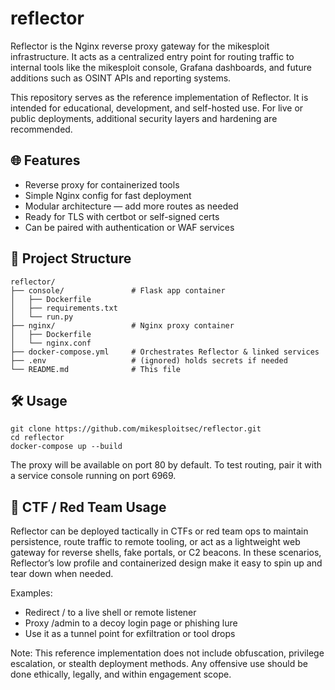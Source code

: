 # reflector

Reflector is the Nginx reverse proxy gateway for the mikesploit infrastructure. It acts as a centralized entry point for routing traffic to internal tools like the mikesploit console, Grafana dashboards, and future additions such as OSINT APIs and reporting systems.

This repository serves as the reference implementation of Reflector. It is intended for educational, development, and self-hosted use. For live or public deployments, additional security layers and hardening are recommended.

## 🌐 Features

- Reverse proxy for containerized tools
- Simple Nginx config for fast deployment
- Modular architecture — add more routes as needed
- Ready for TLS with certbot or self-signed certs
- Can be paired with authentication or WAF services

## 🚀 Project Structure
```
reflector/
├── console/               # Flask app container
│   ├── Dockerfile
│   ├── requirements.txt
│   └── run.py
├── nginx/                 # Nginx proxy container
│   ├── Dockerfile
│   └── nginx.conf
├── docker-compose.yml     # Orchestrates Reflector & linked services
├── .env                   # (ignored) holds secrets if needed
└── README.md              # This file
```
## 🛠 Usage
```
git clone https://github.com/mikesploitsec/reflector.git
cd reflector
docker-compose up --build
```
The proxy will be available on port 80 by default. To test routing, pair it with a service console running on port 6969.

## 🧪 CTF / Red Team Usage

Reflector can be deployed tactically in CTFs or red team ops to maintain persistence, route traffic to remote tooling, or act as a lightweight web gateway for reverse shells, fake portals, or C2 beacons. In these scenarios, Reflector’s low profile and containerized design make it easy to spin up and tear down when needed.

Examples:

- Redirect / to a live shell or remote listener
- Proxy /admin to a decoy login page or phishing lure
- Use it as a tunnel point for exfiltration or tool drops

Note: This reference implementation does not include obfuscation, privilege escalation, or stealth deployment methods. Any offensive use should be done ethically, legally, and within engagement scope.

